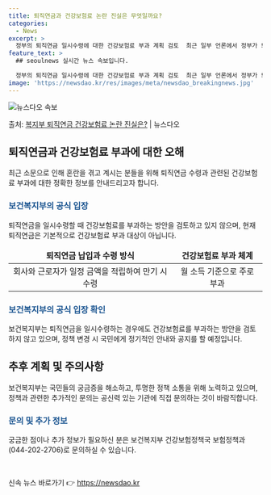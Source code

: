```yaml
---
title: 퇴직연금과 건강보험료 논란 진실은 무엇일까요?
categories:
  - News
excerpt: >
  정부의 퇴직연금 일시수령에 대한 건강보험료 부과 계획 검토  최근 일부 언론에서 정부가 퇴직연금을 한 번에 …
feature_text: >
  ## seoulnews 실시간 뉴스 속보입니다.

  정부의 퇴직연금 일시수령에 대한 건강보험료 부과 계획 검토  최근 일부 언론에서 정부가 퇴직연금을 한 번에 …
image: 'https://newsdao.kr/res/images/meta/newsdao_breakingnews.jpg'
---
```


![뉴스다오 속보](https://newsdao.kr/res/images/meta/newsdao_breakingnews.jpg)

<p>출처: <a href="https://newsdao.kr/4449" rel="dofollow">복지부 퇴직연금 건강보험료 논란 진실은?</a> | 뉴스다오</p>

<h2 data-ke-size="size26">퇴직연금과 건강보험료 부과에 대한 오해</h2>
<p data-ke-size="size16">최근 소문으로 인해 혼란을 겪고 계시는 분들을 위해 퇴직연금 수령과 관련된 건강보험료 부과에 대한 정확한 정보를 안내드리고자 합니다. </p>

<h3><b><span style="color: #1a5490;">보건복지부의 공식 입장</span></b></h3>
<p data-ke-size="size16">퇴직연금을 일시수령할 때 건강보험료를 부과하는 방안을 검토하고 있지 않으며, 현재 퇴직연금은 기본적으로 건강보험료 부과 대상이 아닙니다. </p>

<table>
<thead>
<tr>
<td style="text-align: center; height: 17px;"><b>퇴직연금 납입과 수령 방식</b></td>
<td style="text-align: center; height: 17px;"><b>건강보험료 부과 체계</b></td>
</tr>
</thead>
<tbody>
<tr>
<td style="text-align: center; height: 17px;">회사와 근로자가 일정 금액을 적립하여 만기 시 수령</td>
<td style="text-align: center; height: 17px;">월 소득 기준으로 주로 부과</td>
</tr>
</tbody>
</table>

<h3><b><span style="color: #1a5490;">보건복지부의 공식 입장 확인</span></b></h3>
<p data-ke-size="size16">보건복지부는 퇴직연금을 일시수령하는 경우에도 건강보험료를 부과하는 방안을 검토하지 않고 있으며, 정책 변경 시 국민에게 정기적인 안내와 공지를 할 예정입니다. </p>

<h2 data-ke-size="size26">추후 계획 및 주의사항</h2>
<p data-ke-size="size16">보건복지부는 국민들의 궁금증을 해소하고, 투명한 정책 소통을 위해 노력하고 있으며, 정책과 관련한 추가적인 문의는 공신력 있는 기관에 직접 문의하는 것이 바람직합니다. </p>

<h3><b><span style="color: #1a5490;">문의 및 추가 정보</span></b></h3>
<p data-ke-size="size16">궁금한 점이나 추가 정보가 필요하신 분은 보건복지부 건강보험정책국 보험정책과(044-202-2706)로 문의하실 수 있습니다. </p>
<p data-ke-size="size16">&nbsp;</p> 

신속 뉴스 바로가기 👉 <a href="https://newsdao.kr" rel="dofollow">https://newsdao.kr</a>


